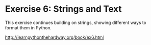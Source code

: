 # Exercise 6: Strings and Text

This exercise continues building on strings, showing different ways to format them in Python.

http://learnpythonthehardway.org/book/ex6.html
